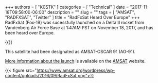 +++
authors = [ "K0STK" ]
categories = [ "Technical" ]
date = "2017-11-18T09:58:00-06:00"
description = ""
slug = ""
tags = [ "AMSAT", "RADFXSAT", "Twitter" ]
title = "RadFxSat Heard Over Europe"
+++
RadFxSat (Fox-1B) was sucessfully launched on a Delta II rocket from
Vandenberg Air Force Base at 1:47AM PST on November 18, 2017, and has been
heard over Europe.

{{<tweet user="m0npt" id="931868365450305536" >}}
<!--more-->

This satellite had been designated as AMSAT-OSCAR 91 (AO-91).

[More information about the launch](https://www.amsat.org/radfxsat-fox-1b-launched-designated-amsat-oscar-91-ao-91/)
is available on the [AMSAT](https://www.amsat.org/) website.

{{< figure src="https://www.amsat.org/wordpress/wp-content/uploads/2016/09/RadFxSat.png">}}


